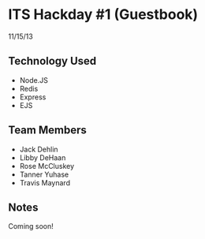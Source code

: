 # ITS Hackday #1 (Guestbook)
11/15/13

## Technology Used
- Node.JS
- Redis
- Express
- EJS

## Team Members
- Jack Dehlin
- Libby DeHaan
- Rose McCluskey
- Tanner Yuhase
- Travis Maynard

## Notes

Coming soon!



